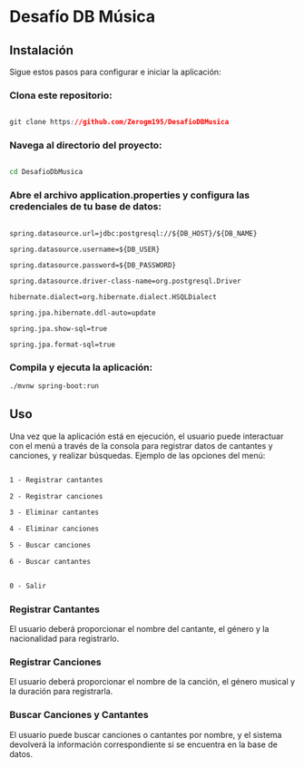 # Desafío DB Música

## Instalación

Sigue estos pasos para configurar e iniciar la aplicación:

<h3>Clona este repositorio:</h3>

```css

git clone https://github.com/Zerogm195/DesafioDBMusica

```

<h3>Navega al directorio del proyecto:</h3>

```bash

cd DesafioDbMusica

```

<h3>Abre el archivo application.properties y configura las credenciales de tu base de datos:</h3>

```properties

spring.datasource.url=jdbc:postgresql://${DB_HOST}/${DB_NAME}

spring.datasource.username=${DB_USER}

spring.datasource.password=${DB_PASSWORD}

spring.datasource.driver-class-name=org.postgresql.Driver

hibernate.dialect=org.hibernate.dialect.HSQLDialect

spring.jpa.hibernate.ddl-auto=update

spring.jpa.show-sql=true

spring.jpa.format-sql=true

```

<h3>Compila y ejecuta la aplicación:</h3>

```bash
./mvnw spring-boot:run
```

<h2>Uso</h2>
Una vez que la aplicación está en ejecución, el usuario puede interactuar con el menú a través de la consola para registrar datos de cantantes y canciones, y realizar búsquedas. Ejemplo de las opciones del menú:

```css

1 - Registrar cantantes

2 - Registrar canciones

3 - Eliminar cantantes

4 - Eliminar canciones

5 - Buscar canciones

6 - Buscar cantantes


0 - Salir
```

<h3>Registrar Cantantes</h3>
El usuario deberá proporcionar el nombre del cantante, el género y la nacionalidad para registrarlo.

<h3>Registrar Canciones</h3>
El usuario deberá proporcionar el nombre de la canción, el género musical y la duración para registrarla.

<h3>Buscar Canciones y Cantantes</h3>
El usuario puede buscar canciones o cantantes por nombre, y el sistema devolverá la información correspondiente si se encuentra en la base de datos.
